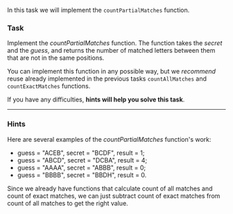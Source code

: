 In this task we will implement the `countPartialMatches` function.

### Task

Implement the _countPartialMatches_ function.
The function takes the _secret_ and the _guess_,
and returns the number of matched letters between them that are not in the same positions.

You can implement this function in any possible way, 
but we _recommend_ reuse already implemented in the previous tasks `countAllMatches` and `countExactMatches` functions.

If you have any difficulties, **hints will help you solve this task**.

----

### Hints

<div class="Hint" title="Click me to see examples of the `countPartialMatches` function's work">

Here are several examples of the _countPartialMatches_ function's work:

- guess = "ACEB", secret = "BCDF", result = 1;
- guess = "ABCD", secret = "DCBA", result = 4;
- guess = "AAAA", secret = "ABBB", result = 0;
- guess = "BBBB", secret = "BBDH", result = 0.
</div>

<div class="Hint" title="Click me to learn the main idea of the algorithm">

Since we already have functions that calculate count of all matches and count of exact matches, 
we can just subtract count of exact matches from count of all matches to get the right value.
</div>
